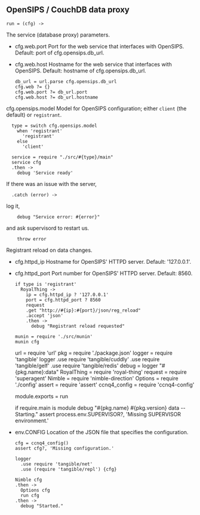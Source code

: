 OpenSIPS / CouchDB data proxy
-----------------------------

    run = (cfg) ->

The service (database proxy) parameters.

* cfg.web.port Port for the web service that interfaces with OpenSIPS. Default: port of cfg.opensips.db_url.
* cfg.web.host Hostname for the web service that interfaces with OpenSIPS. Default: hostname of cfg.opensips.db_url.

      db_url = url.parse cfg.opensips.db_url
      cfg.web ?= {}
      cfg.web.port ?= db_url.port
      cfg.web.host ?= db_url.hostname

cfg.opensips.model Model for OpenSIPS configuration; either `client` (the default) or `registrant`.

      type = switch cfg.opensips.model
        when 'registrant'
          'registrant'
        else
          'client'

      service = require "./src/#{type}/main"
      service cfg
      .then ->
        debug 'Service ready'

If there was an issue with the server,

      .catch (error) ->

log it,

        debug "Service error: #{error}"

and ask supervisord to restart us.

        throw error

Registrant reload on data changes.

* cfg.httpd_ip Hostname for OpenSIPS' HTTPD server. Default: '127.0.0.1'.
* cfg.httpd_port Port number for OpenSIPS' HTTPD server. Default: 8560.

      if type is 'registrant'
        RoyalThing ->
          ip = cfg.httpd_ip ? '127.0.0.1'
          port = cfg.httpd_port ? 8560
          request
          .get "http://#{ip}:#{port}/json/reg_reload"
          .accept 'json'
          .then ->
            debug "Registrant reload requested"

      munin = require './src/munin'
      munin cfg

    url = require 'url'
    pkg = require './package.json'
    logger = require 'tangible'
    logger
      .use require 'tangible/cuddly'
      .use require 'tangible/gelf'
      .use require 'tangible/redis'
    debug = logger "#{pkg.name}:data"
    RoyalThing = require 'royal-thing'
    request = require 'superagent'
    Nimble = require 'nimble-direction'
    Options = require './config'
    assert = require 'assert'
    ccnq4_config = require 'ccnq4-config'

    module.exports = run

    if require.main is module
      debug "#{pkg.name} #{pkg.version} data -- Starting."
      assert process.env.SUPERVISOR?, 'Missing SUPERVISOR environment.'

* env.CONFIG Location of the JSON file that specifies the configuration.

      cfg = ccnq4_config()
      assert cfg?, 'Missing configuration.'

      logger
        .use require 'tangible/net'
        .use (require 'tangible/repl') {cfg}

      Nimble cfg
      .then ->
        Options cfg
        run cfg
      .then ->
        debug "Started."
